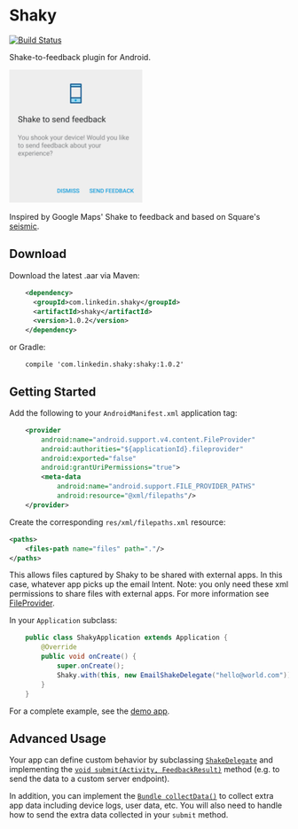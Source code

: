 # Shaky
[![Build Status](https://travis-ci.org/linkedin/shaky-android.svg?branch=master)](https://travis-ci.org/linkedin/shaky-android)

Shake-to-feedback plugin for Android.

<img src="./screenshot.png" width="240" height="240" alt="Shaky dialog prompt">

Inspired by Google Maps' Shake to feedback and based on Square's
[seismic](https://github.com/square/seismic).

## Download

Download the latest .aar via Maven:
```xml
	<dependency>
	  <groupId>com.linkedin.shaky</groupId>
	  <artifactId>shaky</artifactId>
	  <version>1.0.2</version>
	</dependency>
```

or Gradle:
```
	compile 'com.linkedin.shaky:shaky:1.0.2'
```

## Getting Started

Add the following to your `AndroidManifest.xml` application tag:

```xml
    <provider
        android:name="android.support.v4.content.FileProvider"
        android:authorities="${applicationId}.fileprovider"
        android:exported="false"
        android:grantUriPermissions="true">
        <meta-data
            android:name="android.support.FILE_PROVIDER_PATHS"
            android:resource="@xml/filepaths"/>
    </provider>
```

Create the corresponding `res/xml/filepaths.xml` resource:

```xml
<paths>
    <files-path name="files" path="."/>
</paths>
```
This allows files captured by Shaky to be shared with external apps. In this case, whatever app
picks up the email Intent. Note: you only need these xml permissions to share files with external apps. For more information see
[FileProvider](https://developer.android.com/reference/android/support/v4/content/FileProvider.html).

In your `Application` subclass:

```java
    public class ShakyApplication extends Application {
        @Override
        public void onCreate() {
            super.onCreate();
            Shaky.with(this, new EmailShakeDelegate("hello@world.com"));
        }
    }
```

For a complete example, see the [demo app](shaky-sample/src/main).

## Advanced Usage

Your app can define custom behavior by subclassing
[`ShakeDelegate`](shaky/src/main/java/com/linkedin/android/shaky/ShakeDelegate.java)
and implementing the
[`void submit(Activity, FeedbackResult)`](shaky/src/main/java/com/linkedin/android/shaky/ShakeDelegate.java#L49)
method (e.g. to send the data to a custom server endpoint).


In addition, you can implement the
[`Bundle collectData()`](shaky/src/main/java/com/linkedin/android/shaky/ShakeDelegate.java#L42)
to collect extra app data including device logs, user data, etc. You will also need to handle how to send the extra data collected in your `submit` method.

